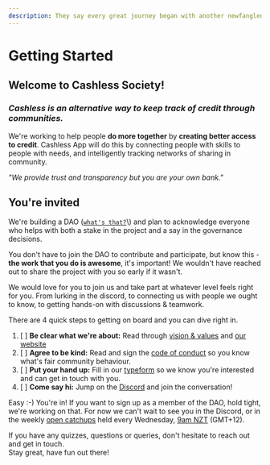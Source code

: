 ```yaml
---
description: They say every great journey began with another newfangled Comms platform
---
```


# Getting Started

## Welcome to Cashless Society!

### _**Cashless is an alternative way to keep track of credit through communities.**_ 

We're working to help people **do more together** by **creating better access to credit**. Cashless App will do this by connecting people with skills to people with needs, and intelligently tracking networks of sharing in community.

_"We provide trust and transparency but you are your own bank."_

## **You're invited**

We're building a DAO \([`what's that?`](https://cointelegraph.com/ethereum-for-beginners/what-is-a-decentralized-autonomous-organization-and-how-does-a-dao-work#:~:text=A%20decentralized%20autonomous%20organization%20%28DAO,and%20managed%20by%20their%20members.)\) and plan to acknowledge everyone who helps with both a stake in the project and a say in the governance decisions. 

You don't have to join the DAO to contribute and participate, but know this - **the work that you do is awesome**, it's important! We wouldn't have reached out to share the project with you so early if it wasn't.

We would love for you to join us and take part at whatever level feels right for you. From lurking in the discord, to connecting us with people we ought to know, to getting hands-on with discussions & teamwork. 

There are 4 quick steps to getting on board and you can dive right in. 

1. [ ] **Be clear what we're about:** Read through [vision & values](vision-and-values/vision-and-values.md) and [our website](https://cashless.social/)
2. [ ] **Agree to be kind:** Read and sign the [code of conduct](key-resources/code-of-conduct.md) so you know what's fair community behaviour.
3. [ ] **Put your hand up:** Fill in our [typeform](https://deanharliwich.typeform.com/to/erYOECZh) so we know you're interested and can get in touch with you.
4. [ ] **Come say hi:** Jump on the [Discord](https://discord.gg/EfSwMEXmtg) and join the conversation!

Easy :-\) You're in! If you want to sign up as a member of the DAO, hold tight, we're working on that. For now we can't wait to see you in the Discord, or in the weekly [open catchups](https://bbb.hypha.coop/b/mil-l9s-elb-tws) held every Wednesday, [9am NZT](https://time.is/0900_14_Apr_2021_in_Wellington/Vancouver/EDT/Brazil) \(GMT+12\).

If you have any quizzes, questions or queries, don't hesitate to reach out and get in touch.  
Stay great, have fun out there!

